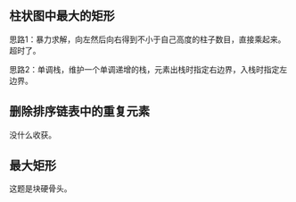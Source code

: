 ## 柱状图中最大的矩形

思路1：暴力求解，向左然后向右得到不小于自己高度的柱子数目，直接乘起来。超时了。

思路2：单调栈，维护一个单调递增的栈，元素出栈时指定右边界，入栈时指定左边界。

## 删除排序链表中的重复元素

没什么收获。

## 最大矩形

这题是块硬骨头。